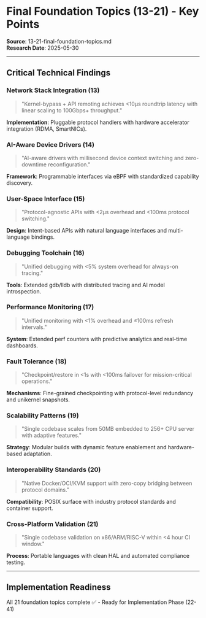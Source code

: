 # Final Foundation Topics (13-21) - Key Points

**Source**: 13-21-final-foundation-topics.md  
**Research Date**: 2025-05-30

---

## Critical Technical Findings

### Network Stack Integration (13)
> "Kernel-bypass + API remoting achieves <10μs roundtrip latency with linear scaling to 100Gbps+ throughput."

**Implementation**: Pluggable protocol handlers with hardware accelerator integration (RDMA, SmartNICs).

### AI-Aware Device Drivers (14)
> "AI-aware drivers with millisecond device context switching and zero-downtime reconfiguration."

**Framework**: Programmable interfaces via eBPF with standardized capability discovery.

### User-Space Interface (15)
> "Protocol-agnostic APIs with <2μs overhead and <100ms protocol switching."

**Design**: Intent-based APIs with natural language interfaces and multi-language bindings.

### Debugging Toolchain (16)
> "Unified debugging with <5% system overhead for always-on tracing."

**Tools**: Extended gdb/lldb with distributed tracing and AI model introspection.

### Performance Monitoring (17)
> "Unified monitoring with <1% overhead and ≤100ms refresh intervals."

**System**: Extended perf counters with predictive analytics and real-time dashboards.

### Fault Tolerance (18)
> "Checkpoint/restore in <1s with <100ms failover for mission-critical operations."

**Mechanisms**: Fine-grained checkpointing with protocol-level redundancy and unikernel snapshots.

### Scalability Patterns (19)
> "Single codebase scales from 50MB embedded to 256+ CPU server with adaptive features."

**Strategy**: Modular builds with dynamic feature enablement and hardware-based adaptation.

### Interoperability Standards (20)
> "Native Docker/OCI/KVM support with zero-copy bridging between protocol domains."

**Compatibility**: POSIX surface with industry protocol standards and container support.

### Cross-Platform Validation (21)
> "Single codebase validation on x86/ARM/RISC-V within <4 hour CI window."

**Process**: Portable languages with clean HAL and automated compliance testing.

---

## Implementation Readiness
All 21 foundation topics complete ✅ - Ready for Implementation Phase (22-41)